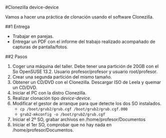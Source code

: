 
#Clonezilla device-device

Vamos a hacer una práctica de clonación usando el software Clonezilla.

##1 Entrega

* Trabajar en parejas.
* Entregar un PDF con el informe del trabajo realizado acompañado de capturas
de pantalla/fotos.


##2 Pasos

1. Coger una máquina del taller. Debe tener una partición de 20GB con el So OpenSUSE 13.2.
Usuario profesor/profesor y usuario root/profesor.
1. Crear una segunda partición del mismo tamaño.
1. Obtener un CD/DVD con el Clonezilla. Descargar ISO de Leela y quemar un CD/DVD.
1. Iniciar el PC con la distro Clonezilla.
1. Realizar clonación tipo *device-device*.
1. Modificar el gestor de arranque para que detecte los dos SO instalados.
    * `cp /boot/grub2/grub.cgf /boot/grub2/grub.cgf.000`
    * `grub2-mkconfig -o /boot/grub2/grub.cgf`
1. Iniciar el 2º SO, grabar archivos en /home/profesor/Documentos
1. Iniciar el 1er SO, comprobar que no hay nada en /home/profesor/Documentos.

